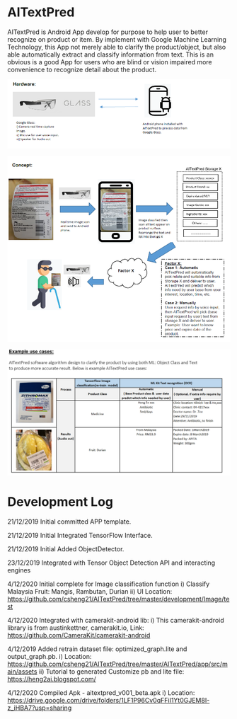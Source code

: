 # AITextPred
AITextPred is Android App develop for purpose to help user to better recognize on product or item.  By implement with Google Machine Learning Technology, this App not merely able to clarify the product/object, but also able automatically extract and classify information from text. This is an obvious is a good App for users who are blind or vision impaired more convenience to recognize detail about the product.

![Hardware](https://github.com/csheng21/AITextPred/blob/master/1_Hardware_Image.PNG)

![Concept](https://github.com/csheng21/AITextPred/blob/master/2_Concept_Image.PNG)

![UseCase](https://github.com/csheng21/AITextPred/blob/master/3_usecase_Image_edit.PNG)

# Development Log
21/12/2019  Initial committed APP template.

21/12/2019  Initial Integrated TensorFlow Interface.

21/12/2019  Initial Added ObjectDetector.

23/12/2019 Integrated with Tensor Object Detection API and interacting engines

4/12/2020 Initial complete for Image classification function
             i) Classify Malaysia Fruit: Mangis, Rambutan, Durian 
             ii) UI Location: https://github.com/csheng21/AITextPred/tree/master/development/Image/test
             
4/12/2020  Integrated with camerakit-android lib:
              i) This camerakit-android library is from austinkettner, camerakit.io, Link: https://github.com/CameraKit/camerakit-android
              
4/12/2019 Added retrain dataset file: optimized_graph.lite and output_graph.pb.
           i) Location: https://github.com/csheng21/AITextPred/tree/master/AITextPred/app/src/main/assets
           ii) Tutorial to generated Customize pb and lite file: https://heng2ai.blogspot.com/
           
4/12/2020  Compiled Apk - aitextpred_v001_beta.apk
             i) Location: https://drive.google.com/drive/folders/1LF1P96Cv0qFFiI1Yt0GJEM8I-z_iHBA7?usp=sharing 
 
